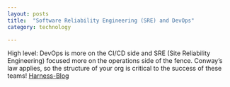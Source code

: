 ```yaml
---
layout: posts
title:  "Software Reliability Engineering (SRE) and DevOps"
category: technology

---
```

High level: DevOps is more on the CI/CD side and SRE (Site Reliability Engineering) focused more on the operations side of the fence. Conway’s law applies, so the structure of your org is critical to the success of these teams!
[Harness-Blog](https://harness.io/blog/sre-vs-devops)